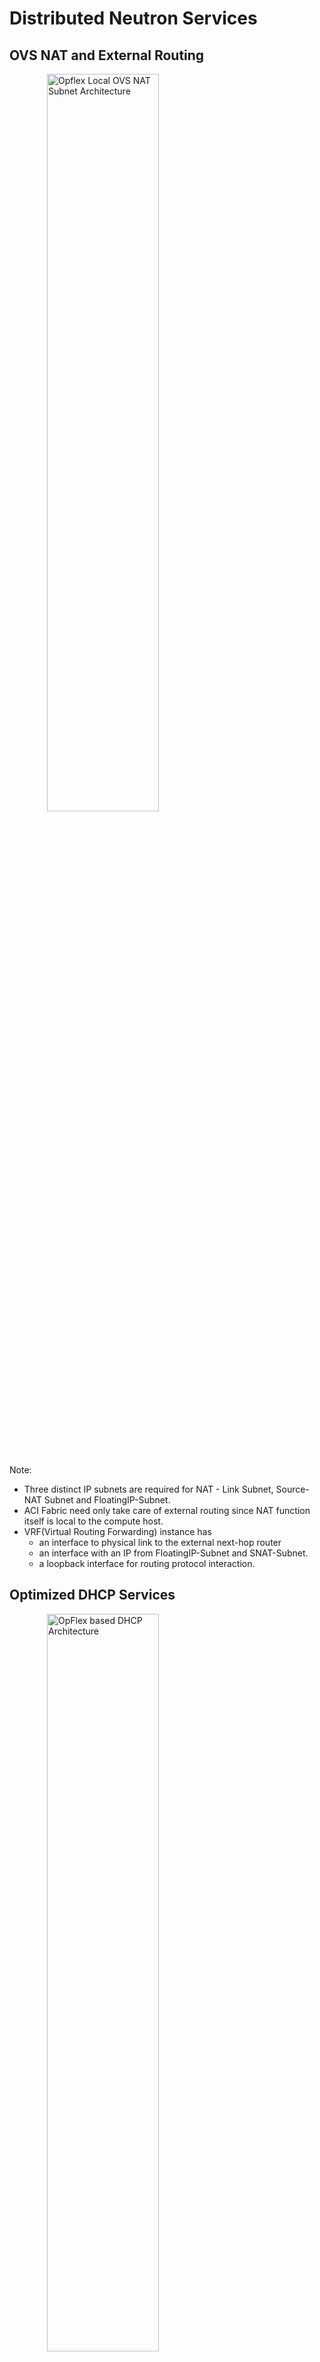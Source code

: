 <!-- .slide: data-state="section-break" id="neutron-services" data-timing="10" -->
# Distributed Neutron Services


<!-- .slide: data-state="normal" id="nat-external-routing" data-menu-title="NAT and External Routing" class="optimized-services" data-timing="40" -->
## OVS NAT and External Routing

<figure>
    <img alt="Opflex Local OVS NAT Subnet Architecture"
        data-src="images/nat-extrouting.jpg" style="display: flex; justify-content: center; width: 65%;height: 55%;margin-left: 20px;margin-bottom: 80px;" />
</figure>

Note:
- Three distinct IP subnets are required for NAT - Link Subnet, Source-NAT Subnet and FloatingIP-Subnet.
- ACI Fabric need only take care of external routing since NAT function itself is local to the compute host.
- VRF(Virtual Routing Forwarding) instance has 
   - an interface to physical link to the external next-hop router
   - an interface with an IP from FloatingIP-Subnet and SNAT-Subnet.
   - a loopback interface for routing protocol interaction.


<!-- .slide: data-state="normal" id="opflex-dhcp" data-menu-title="OpFlex DHCP Service" class="optimized-services" data-timing="40" -->
## Optimized DHCP Services

<figure>
    <img alt="OpFlex based DHCP Architecture"
        data-src="images/optimized-dhcp.jpg" style="display: flex; justify-content: center; width: 65%;height: 55%;margin-left: 20px;margin-bottom: 80px;" />
</figure>

Note:
- The distributed services communicate over the Management network to the Neutron server for allocation of IP Addressing and DHCP options.


<!-- .slide: data-state="normal" id="opflex-metadata" data-menu-title="OpFlex Metadata Proxy" class="optimized-services" data-timing="40" -->
## Optimized Metadata Services

<figure>
    <img alt="OpFlex based Metadata Proxy Architecture"
        data-src="images/optimized-metadata.jpg" style="display: flex; justify-content: center; width: 65%;height: 55%;margin-left: 20px;margin-bottom: 80px;" />
</figure>

Note:
- The agent-ovs service reads the OpFlex service file and programs a flow in OVS to direct Metadata service requests to the local neutron-metadata-agent. 
- The local agent runs in a separate Linux namespace on the compute host.
- The Metadata Proxy function accesses Nova-API and Nova Metadata Service on the controller over the Management network to deliver VM-specific metadata to each VM instance.
